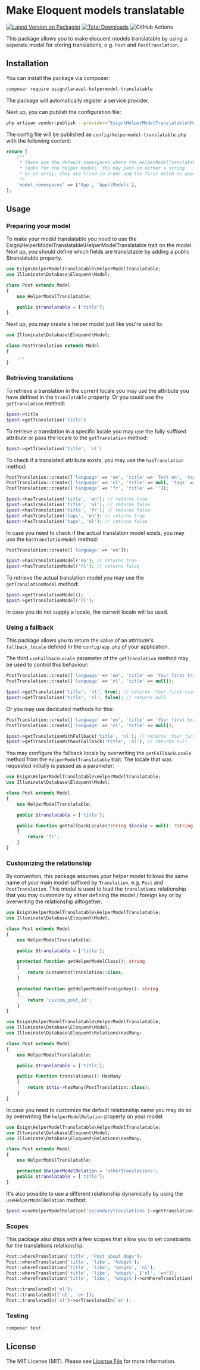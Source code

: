 # Make Eloquent models translatable

[![Latest Version on Packagist](https://img.shields.io/packagist/v/esign/laravel-helpermodel-translatable.svg?style=flat-square)](https://packagist.org/packages/esign/laravel-helpermodel-translatable)
[![Total Downloads](https://img.shields.io/packagist/dt/esign/laravel-helpermodel-translatable.svg?style=flat-square)](https://packagist.org/packages/esign/laravel-helpermodel-translatable)
![GitHub Actions](https://github.com/esign/laravel-helpermodel-translatable/actions/workflows/main.yml/badge.svg)

This package allows you to make eloquent models translatable by using a seperate model for storing translations, e.g. `Post` and `PostTranslation`.

## Installation

You can install the package via composer:

```bash
composer require esign/laravel-helpermodel-translatable
```

The package will automatically register a service provider.

Next up, you can publish the configuration file:
```bash
php artisan vendor:publish --provider="Esign\HelperModelTranslatable\HelperModelTranslatableServiceProvider" --tag="config"
```

The config file will be published as `config/helpermodel-translatable.php` with the following content:
```php
return [
    /**
     * These are the default namespaces where the HelperModelTranslatable
     * looks for the helper models. You may pass in either a string
     * or an array, they are tried in order and the first match is used.
     */
    'model_namespaces' => ['App', 'App\\Models'],
];
```

## Usage

### Preparing your model
To make your model translatable you need to use the Esign\HelperModelTranslatable\HelperModelTranslatable trait on the model. Next up, you should define which fields are translatable by adding a public $translatable property.

```php
use Esign\HelperModelTranslatable\HelperModelTranslatable;
use Illuminate\Database\Eloquent\Model;

class Post extends Model
{
    use HelperModelTranslatable;

    public $translatable = ['title'];
}
```

Next up, you may create a helper model just like you're used to:

```php
use Illuminate\Database\Eloquent\Model;

class PostTranslation extends Model
{
    ...
}
```

### Retrieving translations
To retrieve a translation in the current locale you may use the attribute you have defined in the `translatable` property. Or you could use the `getTranslation` method:
```php
$post->title
$post->getTranslation('title')
```

To retrieve a translation in a specific locale you may use the fully suffixed attribute or pass the locale to the `getTranslation` method:
```php
$post->getTranslation('title', 'nl')
```

To check if a translated attribute exists, you may use the `hasTranslation` method:
```php
PostTranslation::create(['language' => 'en', 'title' => 'Test en', 'tags' => ['🍎', '🍐', '🍋']]);
PostTranslation::create(['language' => 'nl', 'title' => null, 'tags' => []]);
PostTranslation::create(['language' => 'fr', 'title' => '']);

$post->hasTranslation('title', 'en'); // returns true
$post->hasTranslation('title', 'nl'); // returns false
$post->hasTranslation('title', 'fr'); // returns false
$post->hasTranslation('tags', 'en'); // returns true
$post->hasTranslation('tags', 'nl'); // returns false
```

In case you need to check if the actual translation model exists, you may use the `hasTranslationModel` method:
```php
PostTranslation::create(['language' => 'en']);

$post->hasTranslationModel('en'); // returns true
$post->hasTranslationModel('nl'); // returns false
```

To retrieve the actual translation model you may use the `getTranslationModel` method:
```php
$post->getTranslationModel();
$post->getTranslationModel('nl');
```

In case you do not supply a locale, the current locale will be used.

### Using a fallback
This package allows you to return the value of an attribute's `fallback_locale` defined in the `config/app.php` of your application.

The third `useFallbackLocale` parameter of the `getTranslation` method may be used to control this behaviour:
```php
PostTranslation::create(['language' => 'en', 'title' => 'Your first translation']);
PostTranslation::create(['language' => 'nl', 'title' => null]);

$post->getTranslation('title', 'nl', true); // returns 'Your first translation'
$post->getTranslation('title', 'nl', false); // returns null
```

Or you may use dedicated methods for this:
```php
PostTranslation::create(['language' => 'en', 'title' => 'Your first translation']);
PostTranslation::create(['language' => 'nl', 'title' => null]);

$post->getTranslationWithFallback('title', 'nl'); // returns 'Your first translation'
$post->getTranslationWithoutFallback('title', 'nl'); // returns null
```

You may configure the fallback locale by overwriting the `getFallbackLocale` method from the `HelperModelTranslatable` trait. The locale that was requested initially is passed as a parameter:
```php
use Esign\HelperModelTranslatable\HelperModelTranslatable;
use Illuminate\Database\Eloquent\Model;

class Post extends Model
{
    use HelperModelTranslatable;

    public $translatable = ['title'];

    public function getFallbackLocale(?string $locale = null): ?string
    {
        return 'fr';
    }
}
```

### Customizing the relationship
By convention, this package assumes your helper model follows the same name of your main model suffixed by `Translation`, e.g. `Post` and `PostTranslation`.
This model is used to load the `translations` relationship that you may customize by either defining the model / foreign key or by overwriting the relationship alltogether.

```php
use Esign\HelperModelTranslatable\HelperModelTranslatable;
use Illuminate\Database\Eloquent\Model;

class Post extends Model
{
    use HelperModelTranslatable;

    public $translatable = ['title'];

    protected function getHelperModelClass(): string
    {
        return CustomPostTranslation::class;
    }

    protected function getHelperModelForeignKey(): string
    {
        return 'custom_post_id';
    }
}
```

```php
use Esign\HelperModelTranslatable\HelperModelTranslatable;
use Illuminate\Database\Eloquent\Model;
use Illuminate\Database\Eloquent\Relations\HasMany;

class Post extends Model
{
    use HelperModelTranslatable;

    public $translatable = ['title'];

    public function translations(): HasMany
    {
        return $this->hasMany(PostTranslation::class);
    }
}
```

In case you need to customize the default relationship name you may do so by overwriting the `helperModelRelation` property on your model:

```php
use Esign\HelperModelTranslatable\HelperModelTranslatable;
use Illuminate\Database\Eloquent\Model;
use Illuminate\Database\Eloquent\Relations\HasMany;

class Post extends Model
{
    use HelperModelTranslatable;

    protected $helperModelRelation = 'otherTranslations';
    public $translatable = ['title'];
}
```

It's also possible to use a different relationship dynamically by using the `useHelperModelRelation` method:
```php
$post->useHelperModelRelation('secondaryTranslations')->getTranslation('title');
```

### Scopes
This package also ships with a few scopes that allow you to set constraints for the translations relationship:
```php
Post::whereTranslation('title', 'Post about dogs');
Post::whereTranslation('title', 'like', '%dogs%');
Post::whereTranslation('title', 'like', '%dogs%', 'nl');
Post::whereTranslation('title', 'like', '%dogs%', ['nl', 'en']);
Post::whereTranslation('title', 'like', '%dogs%')->orWhereTranslation('title', 'like', '%cats%');

Post::translatedIn('nl');
Post::translatedIn(['nl', 'en']);
Post::translatedIn('nl')->orTranslatedIn('en');
```

### Testing

```bash
composer test
```

## License

The MIT License (MIT). Please see [License File](LICENSE.md) for more information.
